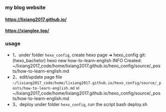 ### my blog website
#### https://lixiang2017.github.io/
#### https://xianglee.top/

### usage
- 1、under folder `hexo_config`, create hexo page 
➜  hexo_config git:(hexo_bachelor) hexo new how-to-learn-english
INFO  Created: ~/lixiang2017_code/home/lixiang2017.github.io/hexo_config/source/_posts/how-to-learn-english.md
- 2、edit/update page file `~/lixiang2017_code/home/lixiang2017.github.io/hexo_config/source/_posts/how-to-learn-english.md`
vi ~/lixiang2017_code/home/lixiang2017.github.io/hexo_config/source/_posts/how-to-learn-english.md
- 3、deploy
under folder `hexo_config`, run the script
bash deploy.sh
